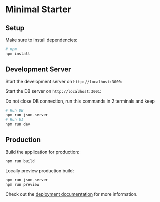 # Minimal Starter

## Setup

Make sure to install dependencies:

```bash
# npm
npm install
```

## Development Server

Start the development server on `http://localhost:3000`:

Start the DB server on `http://localhost:3001`:

Do not close DB connection, run this commands in 2 terminals and keep

```bash
# Run DB
npm run json-server
# Run UI
npm run dev
```

## Production

Build the application for production:

```bash
npm run build
```

Locally preview production build:

```bash
npm run json-server
npm run preview
```

Check out the [deployment documentation](https://nuxt.com/docs/getting-started/deployment) for more information.
